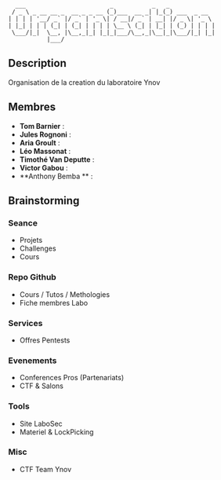 ```
  ___                        _           _   _             
 / _ \ _ __ __ _  __ _ _ __ (_)___  __ _| |_(_) ___  _ __  
| | | | '__/ _` |/ _` | '_ \| / __|/ _` | __| |/ _ \| '_ \ 
| |_| | | | (_| | (_| | | | | \__ \ (_| | |_| | (_) | | | |
 \___/|_|  \__, |\__,_|_| |_|_|___/\__,_|\__|_|\___/|_| |_|
           |___/                                           
```

## Description
Organisation de la creation du laboratoire Ynov

## Membres

* **Tom Barnier** : 
* **Jules Rognoni** : 
* **Aria Groult** : 
* **Léo Massonat** : 
* **Timothé Van Deputte** : 
* **Victor Gabou** : 
* **Anthony Bemba ** :

## Brainstorming
### Seance
* Projets
* Challenges
* Cours

### Repo Github 
* Cours / Tutos / Methologies
* Fiche membres Labo

### Services
* Offres Pentests

### Evenements
* Conferences Pros (Partenariats)
* CTF & Salons

### Tools
* Site LaboSec
* Materiel & LockPicking

### Misc 
* CTF Team Ynov
